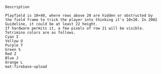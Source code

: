 ```
Description
```
    Playfield is 10×40, where rows above 20 are hidden or obstructed by the field frame to trick the player into thinking it's 10×20. In 2002 Guideline, it could be at least 22 height.
    If hardware permits it, a few pixels of row 21 will be visible.
    Tetrimino colors are as follows.
    Cyan I
    Yellow O
    Purple T
    Green S
    Red Z
    Blue J
    Orange L 
    mat-firebase-upload
